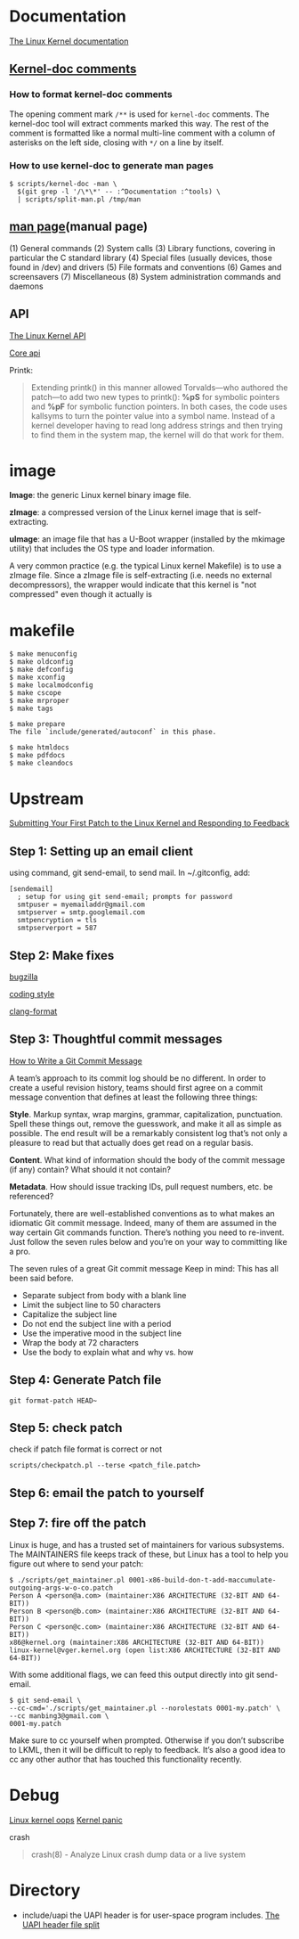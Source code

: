 
# Documentation

[The Linux Kernel documentation](https://docs.kernel.org/)

## [Kernel-doc comments](https://docs.kernel.org/doc-guide/kernel-doc.html)
### How to format kernel-doc comments
The opening comment mark `/**` is used for `kernel-doc` comments. The kernel-doc tool will extract comments marked this way. The rest of the comment is formatted like a normal multi-line comment with a column of asterisks on the left side, closing with `*/` on a line by itself.

### How to use kernel-doc to generate man pages
```
$ scripts/kernel-doc -man \
  $(git grep -l '/\*\*' -- :^Documentation :^tools) \
  | scripts/split-man.pl /tmp/man
```
## [man page](https://man7.org/linux/man-pages/)(manual page)
(1) General commands
(2) System calls
(3) Library functions, covering in particular the C standard library
(4) Special files (usually devices, those found in /dev) and drivers
(5) File formats and conventions
(6) Games and screensavers
(7) Miscellaneous
(8) System administration commands and daemons

## API
[The Linux Kernel API](https://www.kernel.org/doc/htmldocs/kernel-api/)

[Core api](https://github.com/torvalds/linux/tree/master/Documentation/core-api)

Printk:
> Extending printk() in this manner allowed Torvalds—who authored the patch—to add two new types to printk(): **%pS** for symbolic pointers and **%pF** for symbolic function pointers. In both cases, the code uses kallsyms to turn the pointer value into a symbol name. Instead of a kernel developer having to read long address strings and then trying to find them in the system map, the kernel will do that work for them.


# image
**Image**: the generic Linux kernel binary image file.

**zImage**: a compressed version of the Linux kernel image that is self-extracting.

**uImage**: an image file that has a U-Boot wrapper (installed by the mkimage utility) that includes the OS type and loader information.

A very common practice (e.g. the typical Linux kernel Makefile) is to use a zImage file. Since a zImage file is self-extracting (i.e. needs no external decompressors), the wrapper would indicate that this kernel is "not compressed" even though it actually is

# makefile

```
$ make menuconfig
$ make oldconfig
$ make defconfig
$ make xconfig
$ make localmodconfig
$ make cscope
$ make mrproper
$ make tags
```

```
$ make prepare
The file `include/generated/autoconf` in this phase.
```


```
$ make htmldocs
$ make pdfdocs
$ make cleandocs
```


# Upstream

[Submitting Your First Patch to the Linux Kernel and Responding to Feedback](http://nickdesaulniers.github.io/blog/2017/05/16/submitting-your-first-patch-to-the-linux-kernel-and-responding-to-feedback/)

## Step 1: Setting up an email client
using command, git send-email, to send mail.
In ~/.gitconfig, add:

```
[sendemail]
  ; setup for using git send-email; prompts for password
  smtpuser = myemailaddr@gmail.com
  smtpserver = smtp.googlemail.com
  smtpencryption = tls
  smtpserverport = 587
```


## Step 2: Make fixes
[bugzilla](https://bugzilla.kernel.org/describecomponents.cgi)

[coding style](h[ttps://](https://www.kernel.org/doc/html/v4.12/process/coding-style.html#codingstyle))

[clang-format](https://clang.llvm.org/docs/ClangFormat.html)



## Step 3: Thoughtful commit messages

[How to Write a Git Commit Message](https://cbea.ms/git-commit/)

 A team’s approach to its commit log should be no different. In order to create a useful revision history, teams should first agree on a commit message convention that defines at least the following three things:

**Style**. Markup syntax, wrap margins, grammar, capitalization, punctuation. Spell these things out, remove the guesswork, and make it all as simple as possible. The end result will be a remarkably consistent log that’s not only a pleasure to read but that actually does get read on a regular basis.

**Content**. What kind of information should the body of the commit message (if any) contain? What should it not contain?

**Metadata**. How should issue tracking IDs, pull request numbers, etc. be referenced?

Fortunately, there are well-established conventions as to what makes an idiomatic Git commit message. Indeed, many of them are assumed in the way certain Git commands function. There’s nothing you need to re-invent. Just follow the seven rules below and you’re on your way to committing like a pro.

The seven rules of a great Git commit message Keep in mind: This has all been said before.
* Separate subject from body with a blank line
* Limit the subject line to 50 characters
* Capitalize the subject line
* Do not end the subject line with a period
* Use the imperative mood in the subject line
* Wrap the body at 72 characters
* Use the body to explain what and why vs. how


## Step 4: Generate Patch file
```
git format-patch HEAD~
```

## Step 5: check patch
check if patch file format is correct or not
```
scripts/checkpatch.pl --terse <patch_file.patch>
```


## Step 6: email the patch to yourself

## Step 7: fire off the patch
Linux is huge, and has a trusted set of maintainers for various subsystems. The MAINTAINERS file keeps track of these, but Linux has a tool to help you figure out where to send your patch:
```
$ ./scripts/get_maintainer.pl 0001-x86-build-don-t-add-maccumulate-outgoing-args-w-o-co.patch
Person A <person@a.com> (maintainer:X86 ARCHITECTURE (32-BIT AND 64-BIT))
Person B <person@b.com> (maintainer:X86 ARCHITECTURE (32-BIT AND 64-BIT))
Person C <person@c.com> (maintainer:X86 ARCHITECTURE (32-BIT AND 64-BIT))
x86@kernel.org (maintainer:X86 ARCHITECTURE (32-BIT AND 64-BIT))
linux-kernel@vger.kernel.org (open list:X86 ARCHITECTURE (32-BIT AND 64-BIT))
```

With some additional flags, we can feed this output directly into git send-email.

```
$ git send-email \
--cc-cmd='./scripts/get_maintainer.pl --norolestats 0001-my.patch' \
--cc manbing3@gmail.com \
0001-my.patch
```

Make sure to cc yourself when prompted. Otherwise if you don’t subscribe to LKML, then it will be difficult to reply to feedback. It’s also a good idea to cc any other author that has touched this functionality recently.


# Debug

[Linux kernel oops](https://en.wikipedia.org/wiki/Linux_kernel_oops)
[Kernel panic](https://en.wikipedia.org/wiki/Kernel_panic)

crash
> crash(8) - Analyze Linux crash dump data or a live system

# Directory

* include/uapi
the UAPI header is for user-space program includes.
[The UAPI header file split](https://lwn.net/Articles/507794/)
